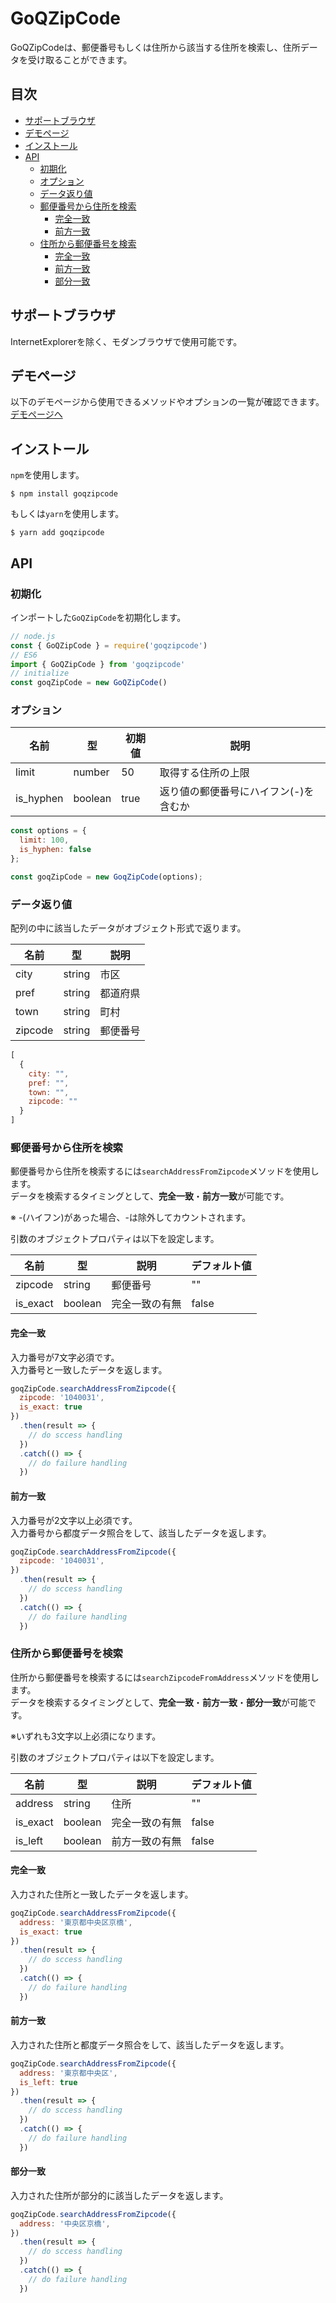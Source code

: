 # GoQZipCode
GoQZipCodeは、郵便番号もしくは住所から該当する住所を検索し、住所データを受け取ることができます。

## 目次
<!-- START doctoc generated TOC please keep comment here to allow auto update -->
<!-- DON'T EDIT THIS SECTION, INSTEAD RE-RUN doctoc TO UPDATE -->

- [サポートブラウザ](#%E3%82%B5%E3%83%9D%E3%83%BC%E3%83%88%E3%83%96%E3%83%A9%E3%82%A6%E3%82%B6)
- [デモページ](#%E3%83%87%E3%83%A2%E3%83%9A%E3%83%BC%E3%82%B8)
- [インストール](#%E3%82%A4%E3%83%B3%E3%82%B9%E3%83%88%E3%83%BC%E3%83%AB)
- [API](#api)
  - [初期化](#%E5%88%9D%E6%9C%9F%E5%8C%96)
  - [オプション](#%E3%82%AA%E3%83%97%E3%82%B7%E3%83%A7%E3%83%B3)
  - [データ返り値](#%E3%83%87%E3%83%BC%E3%82%BF%E8%BF%94%E3%82%8A%E5%80%A4)
  - [郵便番号から住所を検索](#%E9%83%B5%E4%BE%BF%E7%95%AA%E5%8F%B7%E3%81%8B%E3%82%89%E4%BD%8F%E6%89%80%E3%82%92%E6%A4%9C%E7%B4%A2)
    - [完全一致](#%E5%AE%8C%E5%85%A8%E4%B8%80%E8%87%B4)
    - [前方一致](#%E5%89%8D%E6%96%B9%E4%B8%80%E8%87%B4)
  - [住所から郵便番号を検索](#%E4%BD%8F%E6%89%80%E3%81%8B%E3%82%89%E9%83%B5%E4%BE%BF%E7%95%AA%E5%8F%B7%E3%82%92%E6%A4%9C%E7%B4%A2)
    - [完全一致](#%E5%AE%8C%E5%85%A8%E4%B8%80%E8%87%B4-1)
    - [前方一致](#%E5%89%8D%E6%96%B9%E4%B8%80%E8%87%B4-1)
    - [部分一致](#%E9%83%A8%E5%88%86%E4%B8%80%E8%87%B4)

<!-- END doctoc generated TOC please keep comment here to allow auto update -->

## サポートブラウザ
InternetExplorerを除く、モダンブラウザで使用可能です。　

## デモページ
以下のデモページから使用できるメソッドやオプションの一覧が確認できます。  
[デモページへ](https://goqsysteminc.github.io/GoqZipCode/)

## インストール
`npm`を使用します。
```shell
$ npm install goqzipcode
```
もしくは`yarn`を使用します。
```shell
$ yarn add goqzipcode
```

## API
### 初期化
インポートした`GoQZipCode`を初期化します。
```javascript
// node.js
const { GoQZipCode } = require('goqzipcode')
// ES6
import { GoQZipCode } from 'goqzipcode'
// initialize
const goqZipCode = new GoQZipCode()
```

### オプション
| 名前 | 型 | 初期値 | 説明 |
----|----|----|----
| limit  | number  | 50 | 取得する住所の上限 |
| is_hyphen  | boolean  | true | 返り値の郵便番号にハイフン(-)を含むか |

```javascript
const options = {
  limit: 100,
  is_hyphen: false
};

const goqZipCode = new GoqZipCode(options);
```

### データ返り値
配列の中に該当したデータがオブジェクト形式で返ります。

| 名前 | 型 | 説明 |
----|----|----
| city  | string  | 市区 |
| pref  | string  | 都道府県 |
| town  | string  | 町村 |
| zipcode  | string  | 郵便番号 |

```javascript
[
  {
    city: "",
    pref: "",
    town: "",
    zipcode: ""
  }
]
```

### 郵便番号から住所を検索
郵便番号から住所を検索するには`searchAddressFromZipcode`メソッドを使用します。  
データを検索するタイミングとして、**完全一致**・**前方一致**が可能です。

※ -(ハイフン)があった場合、-は除外してカウントされます。

引数のオブジェクトプロパティは以下を設定します。

| 名前 | 型 | 説明 | デフォルト値
----|----|----|----
| zipcode  | string  | 郵便番号 | ""
| is_exact  | boolean  | 完全一致の有無 | false

#### 完全一致
入力番号が7文字必須です。  
入力番号と一致したデータを返します。

```javascript
goqZipCode.searchAddressFromZipcode({
  zipcode: '1040031',
  is_exact: true
})
  .then(result => {
    // do sccess handling 
  })
  .catch(() => {
    // do failure handling 
  })
```

#### 前方一致
入力番号が2文字以上必須です。  
入力番号から都度データ照合をして、該当したデータを返します。

```javascript
goqZipCode.searchAddressFromZipcode({
  zipcode: '1040031',
})
  .then(result => {
    // do sccess handling 
  })
  .catch(() => {
    // do failure handling 
  })
```

### 住所から郵便番号を検索
住所から郵便番号を検索するには`searchZipcodeFromAddress`メソッドを使用します。  
データを検索するタイミングとして、**完全一致**・**前方一致**・**部分一致**が可能です。

※いずれも3文字以上必須になります。

引数のオブジェクトプロパティは以下を設定します。

| 名前 | 型 | 説明 | デフォルト値
----|----|----|----
| address  | string  | 住所 | ""
| is_exact  | boolean  | 完全一致の有無 | false
| is_left  | boolean  | 前方一致の有無 | false

#### 完全一致
入力された住所と一致したデータを返します。

```javascript
goqZipCode.searchAddressFromZipcode({
  address: '東京都中央区京橋',
  is_exact: true
})
  .then(result => {
    // do sccess handling 
  })
  .catch(() => {
    // do failure handling 
  })
```

#### 前方一致
入力された住所と都度データ照合をして、該当したデータを返します。

```javascript
goqZipCode.searchAddressFromZipcode({
  address: '東京都中央区',
  is_left: true
})
  .then(result => {
    // do sccess handling 
  })
  .catch(() => {
    // do failure handling 
  })
```

#### 部分一致
入力された住所が部分的に該当したデータを返します。

```javascript
goqZipCode.searchAddressFromZipcode({
  address: '中央区京橋',
})
  .then(result => {
    // do sccess handling 
  })
  .catch(() => {
    // do failure handling 
  })
```
